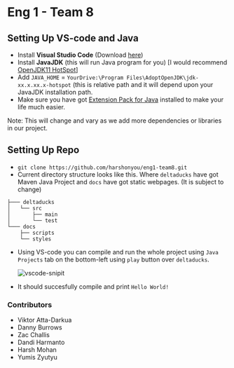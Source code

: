 # Eng 1 - Team 8

## Setting Up VS-code and Java

-   Install **Visual Studio Code** (Download [here](https://code.visualstudio.com/Download))
-   Install **JavaJDK** (this will run Java program for you) [I would recommend [OpenJDK11 HotSpot](https://adoptopenjdk.net/)]
-   Add `JAVA_HOME` = `YourDrive:\Program Files\AdoptOpenJDK\jdk-xx.x.xx.x-hotspot` (this is relative path and it will depend upon your JavaJDK installation path.
-   Make sure you have got [Extension Pack for Java](https://marketplace.visualstudio.com/items?itemName=vscjava.vscode-java-pack) installed to make your life much easier.

Note: This will change and vary as we add more dependencies or libraries in our project.

## Setting Up Repo

-   `git clone https://github.com/harshonyou/eng1-team8.git`
-   Current directory structure looks like this. Where `deltaducks` have got Maven Java Project and `docs` have got static webpages. (It is subject to change)

```
├─── deltaducks
│   └── src
│       ├── main
│       └── test
└─── docs
    ├── scripts
    └── styles
```

-   Using VS-code you can compile and run the whole project using `Java Projects` tab on the bottom-left using `play` button over `deltaducks`.
    
    ![vscode-snipit](https://i.ibb.co/kq8qFfk/Screenshot-2021-11-18-190003.png)
-   It should succesfully compile and print `Hello World!`

### Contributors

-   Viktor Atta-Darkua
-   Danny Burrows
-   Zac Challis
-   Dandi Harmanto
-   Harsh Mohan
-   Yumis Zyutyu
